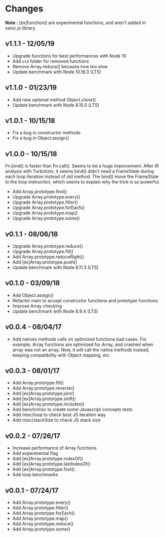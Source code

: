 # Changes

**Note :** [ex]function() are experimental functions, and aren't added in sanic.js library.

## v1.1.1 - 12/05/19

 - Upgrade functions for best performances with Node 10
 - Add `old` folder for removed functions
 - Remove Array.reduce() because now too slow
 - Update benchmark with Node 10.16.3 (LTS)

## v1.1.0 - 01/23/19

 - Add new optional method Object.clone()
 - Update benchmark with Node 8.15.0 (LTS)

## v1.0.1 - 10/15/18

 - Fix a bug in constructor methods
 - Fix a bug in Object.assign()

## v1.0.0 - 10/15/18

Fn.bind() is faster than Fn.call(). Seems to be a huge improvement.
After IR analysis with Turbolizer, it seems bind() didn't need a FrameState during each loop iteration instead of old method. The bind() move the FrameState to the loop instruction, which seems to explain why the trick is so powerful.

 - Add Array.prototype.find()
 - Upgrade Array.prototype.every()
 - Upgrade Array.prototype.filter()
 - Upgrade Array.prototype.forEach()
 - Upgrade Array.prototype.map()
 - Upgrade Array.prototype.some()

## v0.1.1 - 08/06/18

 - Upgrade Array.prototype.reduce()
 - Upgrade Array.prototype.fill()
 - Add Array.prototype.reduceRight()
 - Add [ex]Array.prototype.push()
 - Update benchmark with Node 8.11.3 (LTS)


## v0.1.0 - 03/09/18

 - Add Object.assign()
 - Refactor main to accept constructor functions and prototype functions
 - Improve Array checking
 - Update benchmark with Node 8.9.4 (LTS)

## v0.0.4 - 08/04/17

 - Add natives methods calls on optimized functions bad cases.
For example, Array functions are optimized for Array, and crashed when array was not an array. Now, it will call the native methods instead, keeping compatibility with Object mapping, etc.

## v0.0.3 - 08/01/17

- Add Array.prototype.fill()
- Add Array.prototype.reverse()
- Add [ex]Array.prototype.join()
- Add [ex]Array.prototype.shift()
- Add [ex]Array.prototype.includes()
- Add bench/misc to create some Javascript concepts tests
- Add misc/loop to check best JS iteration way
- Add misc/stackSize to check JS stack size

## v0.0.2 - 07/26/17

- Increase performance of Array functions
- Add experimental flag 
- Add [ex]Array.prototype.indexOf()
- Add [ex]Array.prototype.lastIndexOf()
- Add [ex]Array.prototype.find()
- Add loop benchmarks

## v0.0.1 - 07/24/17

- Add Array.prototype.every()
- Add Array.prototype.filter()
- Add Array.prototype.forEach()
- Add Array.prototype.map()
- Add Array.prototype.reduce()
- Add Array.prototype.some()